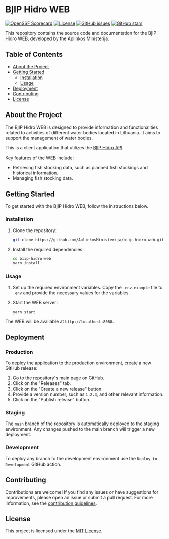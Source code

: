 # BĮIP Hidro WEB

[![OpenSSF Scorecard](https://api.securityscorecards.dev/projects/github.com/AplinkosMinisterija/biip-hidro-web/badge)](https://securityscorecards.dev/viewer/?platform=github.com&org={AplinkosMinisterija}&repo={biip-hidro-web})
[![License](https://img.shields.io/github/license/AplinkosMinisterija/biip-hidro-web)](https://github.com/AplinkosMinisterija/biip-hidro-web/blob/main/LICENSE)
[![GitHub issues](https://img.shields.io/github/issues/AplinkosMinisterija/biip-hidro-web)](https://github.com/AplinkosMinisterija/biip-hidro-web/issues)
[![GitHub stars](https://img.shields.io/github/stars/AplinkosMinisterija/biip-hidro-web)](https://github.com/AplinkosMinisterija/biip-hidro-web/stargazers)

This repository contains the source code and documentation for the BĮIP Hidro WEB, developed by the Aplinkos
Ministerija.

## Table of Contents

- [About the Project](#about-the-project)
- [Getting Started](#getting-started)
    - [Installation](#installation)
    - [Usage](#usage)
- [Deployment](#deployment)
- [Contributing](#contributing)
- [License](#license)

## About the Project

The BĮIP Hidro WEB is designed to provide information and functionalities related to activities of different water bodies located in Lithuania. It aims to support the management of water bodies.

This is a client application that utilizes
the [BĮIP Hidro API](https://github.com/AplinkosMinisterija/biip-hidro-api).

Key features of the WEB include:

- Retrieving fish stocking data, such as planned fish stockings and historical information.
- Managing fish stocking data.

## Getting Started

To get started with the BĮIP Hidro WEB, follow the instructions below.

### Installation

1. Clone the repository:

   ```bash
   git clone https://github.com/AplinkosMinisterija/biip-hidro-web.git
   ```

2. Install the required dependencies:

   ```bash
   cd biip-hidro-web
   yarn install
   ```

### Usage
1. Set up the required environment variables. Copy the `.env.example` file to `.env` and provide the necessary values for the variables.

2. Start the WEB server:

   ```bash
   yarn start
   ```

The WEB will be available at `http://localhost:8080`.

## Deployment

### Production

To deploy the application to the production environment, create a new GitHub release:

1. Go to the repository's main page on GitHub.
2. Click on the "Releases" tab.
3. Click on the "Create a new release" button.
4. Provide a version number, such as `1.2.3`, and other relevant information.
5. Click on the "Publish release" button.

### Staging

The `main` branch of the repository is automatically deployed to the staging environment. Any changes pushed to the main
branch will trigger a new deployment.

### Development

To deploy any branch to the development environment use the `Deploy to Development` GitHub action.

## Contributing

Contributions are welcome! If you find any issues or have suggestions for improvements, please open an issue or submit a
pull request. For more information, see the [contribution guidelines](./CONTRIBUTING.md).

## License

This project is licensed under the [MIT License](./LICENSE).
